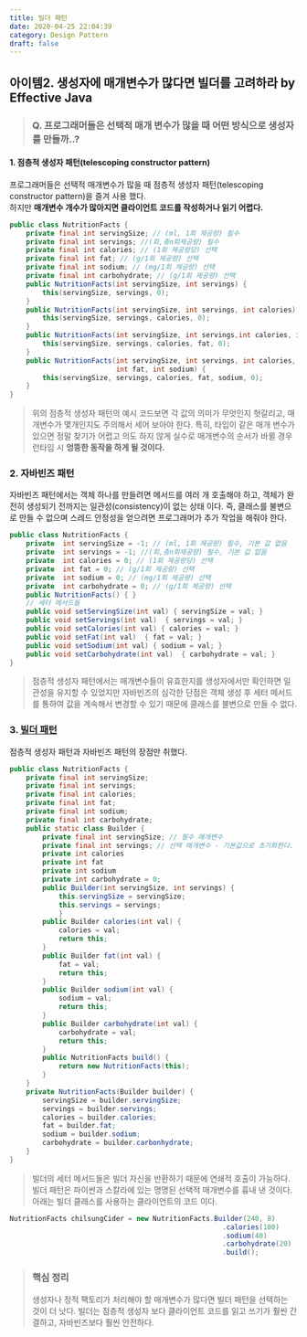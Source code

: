 ```yaml
---
title: 빌더 패턴
date: 2020-04-25 22:04:39
category: Design Pattern
draft: false
---
```


## 아이템2. 생성자에 매개변수가 많다면 빌더를 고려하라  by Effective Java
> ### Q. 프로그래머들은 선택적 매개 변수가 많을 때 어떤 방식으로 생성자를 만들까..?

#### 1. 점층적 생성자 패턴(telescoping constructor pattern)
 프로그래머들은 선택적 매개변수가 많을 때 점층적 생성자 패턴(telescoping constructor pattern)을 즐겨 사용 했다.  
 하지만 **매개변수 개수가 많아지면 클라이언트 코드를 작성하거나 읽기 어렵다.**  
```java
public class NutritionFacts {
    private final int servingSize; // (ml, 1회 제공량) 필수
    private final int servings; //(회,총n회제공량) 필수
    private final int calories; // (1회 제공량당) 선택 
    private final int fat; // (g/1회 제공량) 선택
    private final int sodium; // (mg/1회 제공량) 선택
    private final int carbohydrate; // (g/1회 제공량) 선택
    public NutritionFacts(int servingSize, int servings) {
        this(servingSize, servings, 0); 
    }
    public NutritionFacts(int servingSize, int servings, int calories) {
        this(servingSize, servings, calories, 0); 
    }
    public NutritionFacts(int servingSize, int servings,int calories, int fat) {
        this(servingSize, servings, calories, fat, 0); 
    }
    public NutritionFacts(int servingSize, int servings, int calories, 
                          int fat, int sodium) {
        this(servingSize, servings, calories, fat, sodium, 0); 
    }
}
```
> 위의 점층적 생성자 패턴의 예시 코드보면 각 값의 의미가 무엇인지 헛갈리고, 매개변수가 몇개인지도 주의해서 세어 보아야 한다. 특히, 타입이 같은 매개 변수가 있으면 정말 찾기가 어렵고 의도 하지 않게 실수로 매개변수의 순서가 바뀔 경우 런타임 시 **엉뚱한 동작을 하게 될 것이다.**


### 2. 자바빈즈 패턴
자바빈즈 패턴에서는 객체 하나를 만들려면 메서드를 여러 개 호출해야 하고, 객체가 완전히 생성되기 전까지는 일관성(consistency)이 없는 상태 이다.
즉, 클래스를 불변으로 만들 수 없으며 스레드 안정성을 얻으려면 프로그래머가 추가 작업을 해줘야 한다.
```java
public class NutritionFacts {
    private  int servingSize = -1; // (ml, 1회 제공량) 필수, 기본 값 없음
    private  int servings = -1; //(회,총n회제공량) 필수, 기본 값 없음
    private  int calories = 0; // (1회 제공량당) 선택 
    private  int fat = 0; // (g/1회 제공량) 선택
    private  int sodium = 0; // (mg/1회 제공량) 선택
    private  int carbohydrate = 0; // (g/1회 제공량) 선택
    public NutritionFacts() { }
    // 세터 메서드들
    public void setServingSize(int val) { servingSize = val; }
    public void setServings(int val)  { servings = val; }
    public void setCalories(int val) { calories = val; }
    public void setFat(int val)  { fat = val; }
    public void setSodium(int val) { sodium = val; }
    public void setCarbohydrate(int val)  { carbohydrate = val; }
}
```
> 점층적 생성자 패턴에서는 매개변수들이 유효한지를 생성자에서만 확인하면 일관성을 유지할 수 있었지만 자바빈즈의 심각한 단점은 객체 생성 후 세터 메서드를 통하여 값을 계속해서 변경할 수 있기 때문에 클래스를 불변으로 만들 수 없다.

### 3. <U>빌더 패턴</U>
점층적 생성자 패턴과 자바빈즈 패턴의 장점만 취했다.

```java
public class NutritionFacts { 
    private final int servingSize; 
    private final int servings; 
    private final int calories; 
    private final int fat;
    private final int sodium; 
    private final int carbohydrate;
    public static class Builder {
        private final int servingSize; // 필수 매개변수
        private final int servings; // 선택 매개변수 - 기본값으로 초기화한다.
        private int calories
        private int fat
        private int sodium
        private int carbohydrate = 0;
        public Builder(int servingSize, int servings) { 
            this.servingSize = servingSize;
            this.servings = servings; 
            }
        public Builder calories(int val) { 
            calories = val; 
            return this; 
        }
        public Builder fat(int val) { 
            fat = val; 
            return this; 
        }
        public Builder sodium(int val) { 
            sodium = val; 
            return this; 
        }
        public Builder carbohydrate(int val) { 
            carbohydrate = val; 
            return this; 
        }
        public NutritionFacts build() {
            return new NutritionFacts(this); 
        }
    }
    private NutritionFacts(Builder builder) {
        servingSize = builder.servingSize;
        servings = builder.servings;
        calories = builder.calories;
        fat = builder.fat;
        sodium = builder.sodium;
        carbohydrate = builder.carbonhydrate;
    }
}
```
> 빌더의 세터 메서드들은 빌더 자신을 반환하기 때문에 연쇄적 호출이 가능하다.  
> 빌더 패턴은 파이썬과 스칼라에 있는 명명된 선택적 매개변수를 흉내 낸 것이다.  
> 아래는 빌더 클래스를 사용하는 클라이언트의 코드 이다.

```java
NutritionFacts chilsungCider = new NutritionFacts.Builder(240, 8)
                                                    .calories(100)
                                                    .sodium(40)
                                                    .carbohydrate(20)
                                                    .build();
```


> ### 핵심 정리
> 생성자나 정적 팩토리가 처리해야 할 매개변수가 많다면 빌더 패턴을 선택하는 것이 더 낫다.
> 빌더는 점층적 생성자 보다 클라이언트 코드를 읽고 쓰기가 훨씬 간결하고, 자바빈즈보다 훨씬 안전하다.



